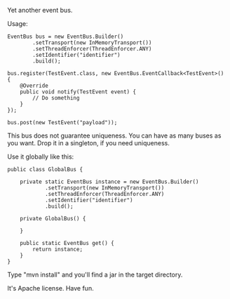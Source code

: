 Yet another event bus.

Usage:

    EventBus bus = new EventBus.Builder()
            .setTransport(new InMemoryTransport())
            .setThreadEnforcer(ThreadEnforcer.ANY)
            .setIdentifier("identifier")
            .build();

    bus.register(TestEvent.class, new EventBus.EventCallback<TestEvent>() {
        @Override
        public void notify(TestEvent event) {
            // Do something
        }
    });

    bus.post(new TestEvent("payload"));

This bus does not guarantee uniqueness.
You can have as many buses as you want.
Drop it in a singleton, if you need uniqueness.

Use it globally like this:

    public class GlobalBus {

        private static EventBus instance = new EventBus.Builder()
                .setTransport(new InMemoryTransport())
                .setThreadEnforcer(ThreadEnforcer.ANY)
                .setIdentifier("identifier")
                .build();

        private GlobalBus() {
    
        }

        public static EventBus get() {
            return instance;
        }
    }

Type "mvn install" and you'll find a jar in the target directory.

It's Apache license. Have fun.